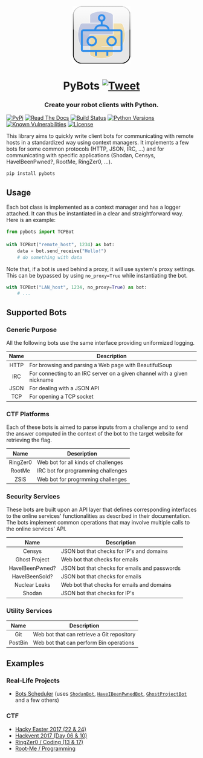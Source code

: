 <p align="center"><img src="https://github.com/dhondta/python-pybots/raw/main/docs/pages/imgs/logo.png"></p>
<h1 align="center">PyBots <a href="https://twitter.com/intent/tweet?text=PyBots%20-%20Devkit%20for%20quickly%20creating%20client%20bots%20for%20remote%20communications.%0D%0APython%20library%20for%20writing%20client%20bots%20relying%20on%20common%20protocols%20(HTTP,%20JSON,%20IRC,%20...).%0D%0Ahttps%3a%2f%2fgithub%2ecom%2fdhondta%2fpython-pybots%0D%0A&hashtags=python,programming,devkit,bot,client,cli,http,tcp,ctftools"><img src="https://img.shields.io/badge/Tweet--lightgrey?logo=twitter&style=social" alt="Tweet" height="20"/></a></h1>
<h3 align="center">Create your robot clients with Python.</h3>

[![PyPi](https://img.shields.io/pypi/v/pybots.svg)](https://pypi.python.org/pypi/pybots/)
[![Read The Docs](https://readthedocs.org/projects/python-pybots/badge/?version=latest)](http://python-pybots.readthedocs.io/en/latest/?badge=latest)
[![Build Status](https://github.com/dhondta/python-pybots/actions/workflows/python-package.yml/badge.svg)](https://github.com/dhondta/python-pybots/actions/workflows/python-package.yml)
[![Python Versions](https://img.shields.io/pypi/pyversions/pybots.svg)](https://pypi.python.org/pypi/pybots/)
[![Known Vulnerabilities](https://snyk.io/test/github/dhondta/python-pybots/badge.svg?targetFile=requirements.txt)](https://snyk.io/test/github/dhondta/python-pybots?targetFile=requirements.txt)
[![License](https://img.shields.io/pypi/l/pybots.svg)](https://pypi.python.org/pypi/pybots/)

This library aims to quickly write client bots for communicating with remote hosts in a standardized way using context managers. It implements a few bots for some common protocols (HTTP, JSON, IRC, ...) and for communicating with specific applications (Shodan, Censys, HaveIBeenPwned?, RootMe, RingZer0, ...).

```sh
pip install pybots
```

## Usage

Each bot class is implemented as a context manager and has a logger attached. It can thus be instantiated in a clear and straightforward way. Here is an example:

```py
from pybots import TCPBot

with TCPBot("remote_host", 1234) as bot:
    data = bot.send_receive("Hello!")
    # do something with data
```

Note that, if a bot is used behind a proxy, it will use system's proxy settings. This can be bypassed by using `no_proxy=True` while instantiating the bot.

```py
with TCPBot("LAN_host", 1234, no_proxy=True) as bot:
    # ...
```

## Supported Bots

### Generic Purpose

All the following bots use the same interface providing uniformized logging.

**Name** |  **Description**
:----------:|---------------------------------------------------------------
HTTP | For browsing and parsing a Web page with BeautifulSoup
IRC | For connecting to an IRC server on a given channel with a given nickname
JSON | For dealing with a JSON API
TCP | For opening a TCP socket


### CTF Platforms

Each of these bots is aimed to parse inputs from a challenge and to send the answer computed in the context of the bot to the target website for retrieving the flag.

**Name** |  **Description**
:----------:|---------------------------------------------------------------
RingZer0 | Web bot for all kinds of challenges
RootMe | IRC bot for programming challenges
ZSIS | Web bot for progrmming challenges


### Security Services

These bots are built upon an API layer that defines corresponding interfaces to the online services' functionalities as described in their documentation. The bots implement common operations that may involve multiple calls to the online services' API.

**Name** |  **Description**
:----------:|---------------------------------------------------------------
Censys | JSON bot that checks for IP's and domains
Ghost Project | Web bot that checks for emails
HaveIBeenPwned? | JSON bot that checks for emails and passwords
HaveIBeenSold? | JSON bot that checks for emails
Nuclear Leaks | Web bot that checks for emails and domains
Shodan | JSON bot that checks for IP's

### Utility Services

**Name** |  **Description**
:----------:|---------------------------------------------------------------
Git | Web bot that can retrieve a Git repository
PostBin | Web bot that can perform Bin operations

## Examples

### Real-Life Projects

* [Bots Scheduler](https://github.com/dhondta/bots-scheduler/) (uses [`ShodanBot`](https://github.com/dhondta/python-pybots/blob/main/src/pybots/bots/security/shodan.py), [`HaveIBeenPwnedBot`](https://github.com/dhondta/python-pybots/blob/main/src/pybots/bots/security/haveibeenpwned.py), [`GhostProjectBot`](https://github.com/dhondta/python-pybots/blob/main/src/pybots/bots/security/ghostproject.py) and a few others)

### CTF

* [Hacky Easter 2017 (22 & 24)](doc/examples/hacky-easter-2017.md)
* [Hackvent 2017 (Day 06 & 10)](doc/examples/hackvent-2017.md)
* [RingZer0 / Coding (13 & 17)](doc/examples/ringzer0.md)
* [Root-Me / Programming](doc/examples/rootme.md)


